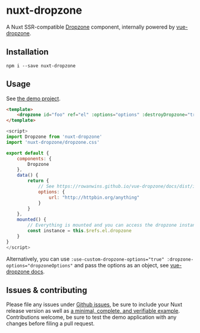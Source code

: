 # nuxt-dropzone

A Nuxt SSR-compatible [Dropzone](http://www.dropzonejs.com/) component, internally powered by [vue-dropzone](https://github.com/rowanwins/vue-dropzone).  

## Installation

    npm i --save nuxt-dropzone 

## Usage

See [the demo project](https://github.com/Etheryte/nuxt-dropzone/tree/master/demo).

```html
<template>
	<dropzone id="foo" ref="el" :options="options" :destroyDropzone="true"></dropzone>
</template>
```
```js
<script>
import Dropzone from 'nuxt-dropzone'
import 'nuxt-dropzone/dropzone.css'

export default {
	components: {
		Dropzone
	},
	data() {
		return {
			// See https://rowanwins.github.io/vue-dropzone/docs/dist/index.html#/props
			options: {
				url: "http://httpbin.org/anything"
			}
		}
	},
	mounted() {
		// Everything is mounted and you can access the dropzone instance
		const instance = this.$refs.el.dropzone
	}
}
</script>
```

Alternatively, you can use `:use-custom-dropzone-options="true" :dropzone-options="dropzoneOptions"` and pass the options as an object, see [vue-dropzone docs](https://github.com/rowanwins/vue-dropzone#props).

## Issues & contributing

Please file any issues under [Github issues](https://github.com/Etheryte/nuxt-dropzone/issues), be sure to include your Nuxt release version as well as [a minimal, complete, and verifiable example](https://stackoverflow.com/help/mcve).  
Contributions welcome, be sure to test the demo application with any changes before filing a pull request.